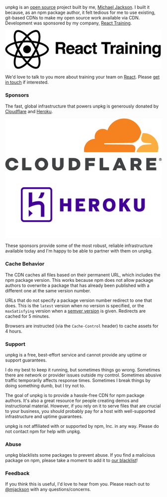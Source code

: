 unpkg is an [open source](https://github.com/mjackson/unpkg) project built by me, [Michael Jackson](https://twitter.com/mjackson). I built it because, as an npm package author, it felt tedious for me to use existing, git-based CDNs to make my open source work available via CDN. Development was sponsored by my company, [React Training](https://reacttraining.com).

<div class="about-logos">
  <div class="about-logo">
    <a href="https://reacttraining.com"><img src="../ReactTrainingLogo.png"></a>
  </div>
</div>

We'd love to talk to you more about training your team on [React](https://facebook.github.io/react/). Please [get in touch](mailto:hello@reacttraining.com) if interested.

### Sponsors

The fast, global infrastructure that powers unpkg is generously donated by [Cloudflare](https://www.cloudflare.com) and [Heroku](https://www.heroku.com).

<div class="about-logos">
  <div class="about-logo">
    <a href="https://www.cloudflare.com"><img src="../CloudflareLogo.png"></a>
  </div>
  <div class="about-logo">
    <a href="https://www.heroku.com"><img src="../HerokuLogo.png"></a>
  </div>
</div>

These sponsors provide some of the most robust, reliable infrastructure available today and I'm happy to be able to partner with them on unpkg.

### Cache Behavior

The CDN caches all files based on their permanent URL, which includes the npm package version. This works because npm does not allow package authors to overwrite a package that has already been published with a different one at the same version number.

URLs that do not specify a package version number redirect to one that does. This is the `latest` version when no version is specified, or the `maxSatisfying` version when a [semver version](https://github.com/npm/node-semver) is given. Redirects are cached for 5 minutes.

Browsers are instructed (via the `Cache-Control` header) to cache assets for 4 hours.

### Support

unpkg is a free, best-effort service and cannot provide any uptime or support guarantees.

I do my best to keep it running, but sometimes things go wrong. Sometimes there are network or provider issues outside my control. Sometimes abusive traffic temporarily affects response times. Sometimes I break things by doing something dumb, but I try not to.

The goal of unpkg is to provide a hassle-free CDN for npm package authors. It's also a great resource for people creating demos and instructional material. However, if you rely on it to serve files that are crucial to your business, you should probably pay for a host with well-supported infrastructure and uptime guarantees.

unpkg is not affiliated with or supported by npm, Inc. in any way. Please do not contact npm for help with unpkg.

### Abuse

unpkg blacklists some packages to prevent abuse. If you find a malicious package on npm, please take a moment to add it to [our blacklist](https://github.com/mjackson/unpkg/blob/master/modules/PackageBlacklist.js)!

### Feedback

If you think this is useful, I'd love to hear from you. Please reach out to [@mjackson](https://twitter.com/mjackson) with any questions/concerns.
